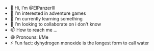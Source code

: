 - 👋 Hi, I’m @ElPanzerIII
- 👀 I’m interested in adventure games
- 🌱 I’m currently learning something
- 💞️ I’m looking to collaborate on i don't know
- 📫 How to reach me ...
- 😄 Pronouns: I/Me
- ⚡ Fun fact: dyhydrogen monoxide is the longest form to call water

<!---
ElPanzerIII/ElPanzerIII is a ✨ special ✨ repository because its `README.md` (this file) appears on your GitHub profile.
You can click the Preview link to take a look at your changes.
--->
